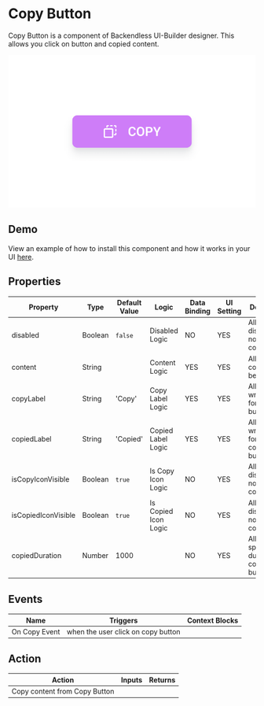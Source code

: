 # Copy Button

Copy Button is a component of Backendless UI-Builder designer. This allows you click on button and copied content.

<p align="center">
  <img src="./thumbnail.png" alt="main thumbnail" width="780"/>
</p>

## Demo

View an example of how to install this component and how it works in your UI [here](https://app.arcade.software/share/2sH2FPZkeCT3uvMUlbjP).

## Properties

| Property            | Type    | Default Value | Logic                | Data Binding | UI Setting | Description                                   |
|---------------------|---------|---------------|----------------------|--------------|------------|-----------------------------------------------|
| disabled            | Boolean | `false`       | Disabled Logic       | NO           | YES        | Allows disabled or not disabled copy button.  |
| content             | String  |               | Content Logic        | YES          | YES        | Allows write content that be copied.          |
| copyLabel           | String  | 'Copy'        | Copy Label Logic     | YES          | YES        | Allows writing label for the copy button.     |
| copiedLabel         | String  | 'Copied'      | Copied Label Logic   | YES          | YES        | Allows writing label for the copied button.   |
| isCopyIconVisible   | Boolean | `true`        | Is Copy Icon Logic   | NO           | YES        | Allows display or not display copy icon.      |
| isCopiedIconVisible | Boolean | `true`        | Is Copied Icon Logic | NO           | YES        | Allows display or not display copied icon.    |
| copiedDuration      | Number  | 1000          |                      | NO           | YES        | Allows to specify duration(ms) copied button. |

## Events

| Name          | Triggers                           | Context Blocks |
|---------------|------------------------------------|----------------|
| On Copy Event | when the user click on copy button |                |

## Action

| Action                          | Inputs | Returns |
|---------------------------------|--------|---------|
| Copy content from Copy Button   |        |         |
